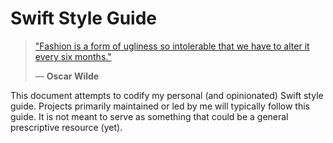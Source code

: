 # Swift Style Guide

>["Fashion is a form of ugliness so intolerable that we have to alter it every six months."](https://www.goodreads.com/quotes/5298-fashion-is-a-form-of-ugliness-so-intolerable-that-we)
>
>― **Oscar Wilde**

This document attempts to codify my personal (and opinionated) Swift style guide. Projects primarily maintained or led by me will typically follow this guide. It is not meant to serve as something that could be a general prescriptive resource (yet).
